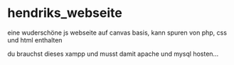 # hendriks_webseite
 eine wuderschöne js webseite auf canvas basis, kann spuren von php, css und html enthalten

du brauchst dieses xampp und musst damit apache und mysql hosten...
